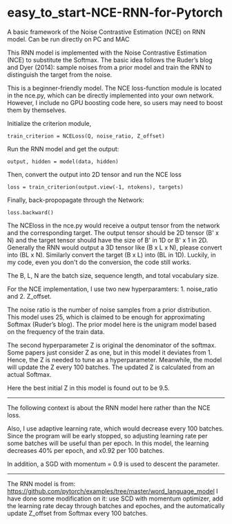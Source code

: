 # easy_to_start-NCE-RNN-for-Pytorch
A basic framework of the Noise Contrastive Estimation (NCE) on RNN model. Can be run directly on PC and MAC



This RNN model is implemented with the Noise Contrastive Estimation (NCE) to substitute the Softmax. The basic idea follows the Ruder’s blog and Dyer (2014): sample noises from a prior model and train the RNN to distinguish the target from the noise.

This is a beginner-friendly model. The NCE loss-function module is located in the nce.py, which can be directly implemented into your own network. However, I include no GPU boosting code here, so users may need to boost them by themselves.


Initialize the criterion module,

`train_criterion = NCELoss(Q, noise_ratio, Z_offset)`


Run the RNN model and get the output:

`output, hidden = model(data, hidden)`

Then, convert the output into 2D tensor and run the NCE loss

`loss = train_criterion(output.view(-1, ntokens), targets)`

Finally, back-propopagate through the Network:

`loss.backward()`

The NCEloss in the nce.py would receive a output tensor from the network and the corresponding target. The output tensor should be 2D tensor (B' x N) and the target tensor should have the size of B' in 1D or B' x 1 in 2D. Generally the RNN would output a 3D tensor like (B x L x N), please convert into (BL x N). Similarly convert the target (B x L) into (BL in 1D). Luckily, in my code, even you don't do the conversion, the code still works.

The B, L, N are the batch size, sequence length, and total vocabulary size.

For the NCE implementation, I use two new hyperparamters:  1. noise_ratio and 2. Z_offset. 

The noise ratio is the number of noise samples from a prior distribution. This model uses 25, which is claimed to be enough for approximating Softmax (Ruder’s blog). The prior model here is the unigram model based on the frequency of the train data. 

The second hyperparameter Z is original the denominator of the softmax. Some papers just consider Z as one, but in this model it deviates from 1. Hence, the Z is needed to tune as a hyperparameter. Meanwhile, the model will update the Z every 100 batches. The updated Z is calculated from an actual Softmax.

Here the best initial Z in this model is found out to be 9.5.

------------------------------------------------------------------------------------------------------------------------------
The following context is about the RNN model here rather than the NCE loss.

Also, I use adaptive learning rate, which would decrease every 100 batches. Since the program will be early stopped, so adjusting learning rate per some batches will be useful than per epoch. In this model, the learning decreases 40% per epoch, and x0.92 per 100 batches.

In addition, a SGD with momentum = 0.9 is used to descent the parameter.

------------------------------------------------------------------------------------------------------------------------------
The RNN model is from: https://github.com/pytorch/examples/tree/master/word_language_model
I have done some modification on it: use SCD with momentum optimizer, add the learning rate decay through batches and epoches, and the automatically update Z_offset from Softmax every 100 batches.
